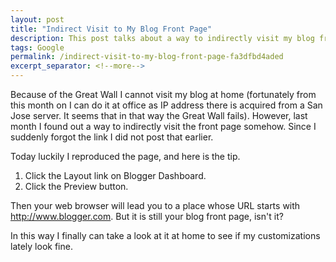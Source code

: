 ```yaml
---
layout: post
title: "Indirect Visit to My Blog Front Page"
description: This post talks about a way to indirectly visit my blog front page.
tags: Google
permalink: /indirect-visit-to-my-blog-front-page-fa3dfbd4aded
excerpt_separator: <!--more-->
---
```

Because of the Great Wall I cannot visit my blog at home (fortunately from this month on I can do it at office as IP address there is acquired from a San Jose server. It seems that in that way the Great Wall fails). However, last month I found out a way to indirectly visit the front page somehow. Since I suddenly forgot the link I did not post that earlier.
<!--more-->

Today luckily I reproduced the page, and here is the tip.

1. Click the Layout link on Blogger Dashboard.
1. Click the Preview button.

Then your web browser will lead you to a place whose URL starts with http://www.blogger.com. But it is still your blog front page, isn't it?

In this way I finally can take a look at it at home to see if my customizations lately look fine.
